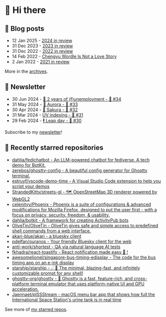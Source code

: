 # 👋 Hi there

## 📝 Blog posts

<!-- feed start -->
- 12 Jan 2025 - [2024 in review](https://cheeaun.com/blog/2025/01/2024-in-review/)
- 31 Dec 2023 - [2023 in review](https://cheeaun.com/blog/2023/12/2023-in-review/)
- 31 Dec 2022 - [2022 in review](https://cheeaun.com/blog/2022/12/2022-in-review/)
- 14 Feb 2022 - [Chengyu Wordle Is Not a Love Story](https://cheeaun.com/blog/2022/02/chengyu-wordle-is-not-a-love-story/)
- 2 Jan 2022 - [2021 in review](https://cheeaun.com/blog/2022/01/2021-in-review/)
<!-- feed end -->

More in the [archives](https://cheeaun.com/blog/archives/).

## 📰 Newsletter

<!-- newsletter start -->
- 30 Jun 2024 - [🎂 2 years of (f)unemployment - 🥫 #34](https://cheeaun.substack.com/p/2-years-of-funemployment-34)
- 31 May 2024 - [🌌 Aurora - 🥫 #33](https://cheeaun.substack.com/p/aurora-33)
- 30 Apr 2024 - [🌸 Sakura - 🥫 #32](https://cheeaun.substack.com/p/sakura-32)
- 31 Mar 2024 - [UV indexing - 🥫 #31](https://cheeaun.substack.com/p/uv-indexing-31)
- 29 Feb 2024 - [🕴️ Leap day - 🥫 #30](https://cheeaun.substack.com/p/leap-day-30)
<!-- newsletter end -->

Subscribe to my [newsletter](https://cheeaun.substack.com/)!

## 🌟 Recently starred repositories

<!-- starred repos start -->
- [dahlia/fedichatbot - An LLM-powered chatbot for fediverse. A tech demo for BotKit.](https://github.com/dahlia/fedichatbot)
- [zerebos/ghostty-config - A beautiful config generator for Ghostty terminal.](https://github.com/zerebos/ghostty-config)
- [estruyf/vscode-demo-time - A Visual Studio Code extension to help you script your demos](https://github.com/estruyf/vscode-demo-time)
- [StrandedKitty/streets-gl - 🗺 OpenStreetMap 3D renderer powered by WebGL2](https://github.com/StrandedKitty/streets-gl)
- [celenityy/Phoenix - Phoenix is a suite of configurations & advanced modifications for Mozilla Firefox, designed to put the user first - with a focus on privacy, security, freedom, & usability. ](https://github.com/celenityy/Phoenix)
- [dahlia/botkit - A framework for creating ActivityPub bots](https://github.com/dahlia/botkit)
- [OliveTin/OliveTin - OliveTin gives safe and simple access to predefined shell commands from a web interface. ](https://github.com/OliveTin/OliveTin)
- [akari-blue/akari - a bluesky client](https://github.com/akari-blue/akari)
- [pdelfan/ouranos - Your friendly Bluesky client for the web](https://github.com/pdelfan/ouranos)
- [anti-work/shortest - QA via natural language AI tests](https://github.com/anti-work/shortest)
- [fkhadra/react-toastify - React notification made easy 🚀 !](https://github.com/fkhadra/react-toastify)
- [awesomelionel/singapore-bus-timing-edisplay - The code for the bus timing app on an e-ink display](https://github.com/awesomelionel/singapore-bus-timing-edisplay)
- [starship/starship - ☄🌌️  The minimal, blazing-fast, and infinitely customizable prompt for any shell!](https://github.com/starship/starship)
- [ghostty-org/ghostty - 👻 Ghostty is a fast, feature-rich, and cross-platform terminal emulator that uses platform-native UI and GPU acceleration.](https://github.com/ghostty-org/ghostty)
- [Jaennaet/pISSStream - macOS menu bar app that shows how full the International Space Station's urine tank is in real time](https://github.com/Jaennaet/pISSStream)
<!-- starred repos end -->

See more of [my starred repos](https://github.com/stars/cheeaun/).
